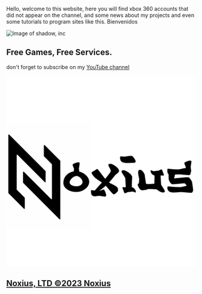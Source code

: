 Hello, welcome to this website, here you will find xbox 360 accounts that did not appear on the channel, and some news about my projects and even some tutorials to program sites like this. Bienvenidos 

![Image of shadow, inc](https://photos.google.com/photo/AF1QipM1YRRizzgt2Fk1el8KD1seGQfpCgM1D5_zo3Cs)

## Free Games, Free Services.

don't forget to subscribe on my [YouTube  channel](https://www.youtube.com/channel/UCEe6aDktrf-vdBHXvkPcy-Q)

![Image of shadow, inc](images/nxs.png)


## [Noxius, LTD ©2023 Noxius](https://games360.ltd)


